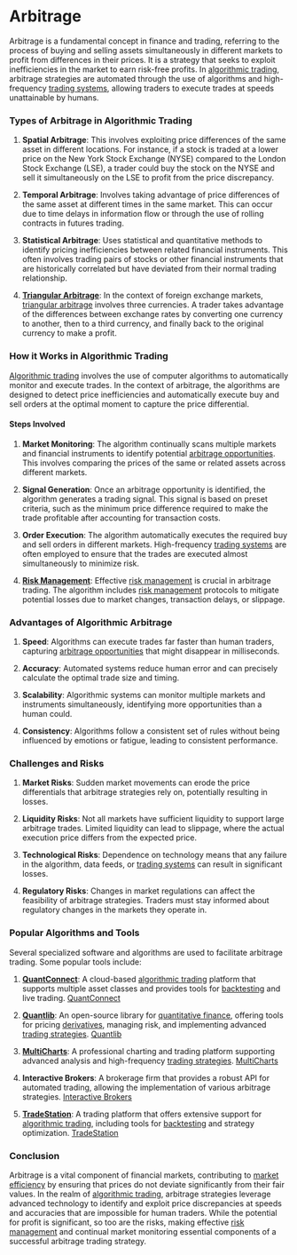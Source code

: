 # Arbitrage

Arbitrage is a fundamental concept in finance and trading, referring to the process of buying and selling assets simultaneously in different markets to profit from differences in their prices. It is a strategy that seeks to exploit inefficiencies in the market to earn risk-free profits. In [algorithmic trading](../a/algorithmic_trading.md), arbitrage strategies are automated through the use of algorithms and high-frequency [trading systems](../t/trading_systems.md), allowing traders to execute trades at speeds unattainable by humans.

### Types of Arbitrage in Algorithmic Trading

1. **Spatial Arbitrage**: This involves exploiting price differences of the same asset in different locations. For instance, if a stock is traded at a lower price on the New York Stock Exchange (NYSE) compared to the London Stock Exchange (LSE), a trader could buy the stock on the NYSE and sell it simultaneously on the LSE to profit from the price discrepancy.

2. **Temporal Arbitrage**: Involves taking advantage of price differences of the same asset at different times in the same market. This can occur due to time delays in information flow or through the use of rolling contracts in futures trading.

3. **Statistical Arbitrage**: Uses statistical and quantitative methods to identify pricing inefficiencies between related financial instruments. This often involves trading pairs of stocks or other financial instruments that are historically correlated but have deviated from their normal trading relationship.

4. **[Triangular Arbitrage](../t/triangular_arbitrage.md)**: In the context of foreign exchange markets, [triangular arbitrage](../t/triangular_arbitrage.md) involves three currencies. A trader takes advantage of the differences between exchange rates by converting one currency to another, then to a third currency, and finally back to the original currency to make a profit.

### How it Works in Algorithmic Trading

[Algorithmic trading](../a/algorithmic_trading.md) involves the use of computer algorithms to automatically monitor and execute trades. In the context of arbitrage, the algorithms are designed to detect price inefficiencies and automatically execute buy and sell orders at the optimal moment to capture the price differential.

#### Steps Involved

1. **Market Monitoring**: The algorithm continually scans multiple markets and financial instruments to identify potential [arbitrage opportunities](../a/arbitrage_opportunities.md). This involves comparing the prices of the same or related assets across different markets.

2. **Signal Generation**: Once an arbitrage opportunity is identified, the algorithm generates a trading signal. This signal is based on preset criteria, such as the minimum price difference required to make the trade profitable after accounting for transaction costs.

3. **Order Execution**: The algorithm automatically executes the required buy and sell orders in different markets. High-frequency [trading systems](../t/trading_systems.md) are often employed to ensure that the trades are executed almost simultaneously to minimize risk.

4. **[Risk Management](../r/risk_management.md)**: Effective [risk management](../r/risk_management.md) is crucial in arbitrage trading. The algorithm includes [risk management](../r/risk_management.md) protocols to mitigate potential losses due to market changes, transaction delays, or slippage.

### Advantages of Algorithmic Arbitrage

1. **Speed**: Algorithms can execute trades far faster than human traders, capturing [arbitrage opportunities](../a/arbitrage_opportunities.md) that might disappear in milliseconds.

2. **Accuracy**: Automated systems reduce human error and can precisely calculate the optimal trade size and timing.

3. **Scalability**: Algorithmic systems can monitor multiple markets and instruments simultaneously, identifying more opportunities than a human could.

4. **Consistency**: Algorithms follow a consistent set of rules without being influenced by emotions or fatigue, leading to consistent performance.

### Challenges and Risks

1. **Market Risks**: Sudden market movements can erode the price differentials that arbitrage strategies rely on, potentially resulting in losses.

2. **Liquidity Risks**: Not all markets have sufficient liquidity to support large arbitrage trades. Limited liquidity can lead to slippage, where the actual execution price differs from the expected price.

3. **Technological Risks**: Dependence on technology means that any failure in the algorithm, data feeds, or [trading systems](../t/trading_systems.md) can result in significant losses.

4. **Regulatory Risks**: Changes in market regulations can affect the feasibility of arbitrage strategies. Traders must stay informed about regulatory changes in the markets they operate in.

### Popular Algorithms and Tools

Several specialized software and algorithms are used to facilitate arbitrage trading. Some popular tools include:

1. **[QuantConnect](../q/quantconnect.md)**: A cloud-based [algorithmic trading](../a/algorithmic_trading.md) platform that supports multiple asset classes and provides tools for [backtesting](../b/backtesting.md) and live trading. [QuantConnect](https://www.quantconnect.com)

2. **[Quantlib](../q/quantlib.md)**: An open-source library for [quantitative finance](../q/quantitative_finance.md), offering tools for pricing [derivatives](../d/derivatives.md), managing risk, and implementing advanced [trading strategies](../t/trading_strategies.md). [Quantlib](https://www.quantlib.org)

3. **[MultiCharts](../m/multicharts.md)**: A professional charting and trading platform supporting advanced analysis and high-frequency [trading strategies](../t/trading_strategies.md). [MultiCharts](https://www.multicharts.com)

4. **Interactive Brokers**: A brokerage firm that provides a robust API for automated trading, allowing the implementation of various arbitrage strategies. [Interactive Brokers](https://www.interactivebrokers.com)

5. **[TradeStation](../t/tradestation.md)**: A trading platform that offers extensive support for [algorithmic trading](../a/algorithmic_trading.md), including tools for [backtesting](../b/backtesting.md) and strategy optimization. [TradeStation](https://www.tradestation.com)

### Conclusion

Arbitrage is a vital component of financial markets, contributing to [market efficiency](../m/market_efficiency.md) by ensuring that prices do not deviate significantly from their fair values. In the realm of [algorithmic trading](../a/algorithmic_trading.md), arbitrage strategies leverage advanced technology to identify and exploit price discrepancies at speeds and accuracies that are impossible for human traders. While the potential for profit is significant, so too are the risks, making effective [risk management](../r/risk_management.md) and continual market monitoring essential components of a successful arbitrage trading strategy.